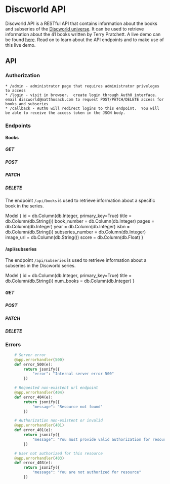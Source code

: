 # Discworld API

Discworld API is a RESTful API that contains information about the books and subseries of the [Discworld universe](https://en.wikipedia.org/wiki/Discworld).  It can be used to retrieve information about the 41 books written by Terry Pratchett. A live demo can be found [here](https://floating-ridge-73134.herokuapp.com/).  Read on to learn about the API endpoints and to make use of this live demo.

## API

### Authorization

    * /admin - administrator page that requires administrator priveleges to access
    * /login - visit in browser.  create login through Auth0 interface.  email discworld@matthosack.com to request POST/PATCH/DELETE access for books and subseries
    * /callback - Auth0 will redirect logins to this endpoint.  You will be able to receive the access token in the JSON body.

### Endpoints

#### Books

##### GET
##### POST
##### PATCH
##### DELETE


The endpoint `/api/books` is used to retrieve information about a specific book in the series.

Model {
    id = db.Column(db.Integer, primary_key=True)
    title = db.Column(db.String())
    book_number = db.Column(db.Integer)
    pages = db.Column(db.Integer)
    year = db.Column(db.Integer)
    isbn = db.Column(db.String())
    subseries_number = db.Column(db.Integer)
    image_url = db.Column(db.String())
    score = db.Column(db.Float)
}

#### /api/subseries

The endpoint `/api/subseries` is used to retrieve information about a subseries in the Discworld series.

Model {
    id = db.Column(db.Integer, primary_key=True)
    title = db.Column(db.String())
    num_books = db.Column(db.Integer)
}


##### GET
##### POST
##### PATCH
##### DELETE

### Errors

```python
    # Server error
    @app.errorhandler(500)
    def error_500(e):
        return jsonify({
            "error": "Internal server error 500"
        })

    # Requested non-existent url endpoint
    @app.errorhandler(404)
    def error_404(e):
        return jsonify({
            "message": "Resource not found"
        })

    # Authorization non-existent or invalid
    @app.errorhandler(401)
    def error_401(e):
        return jsonify({
            "message": "You must provide valid authorization for resource"
        })

    # User not authorized for this resource
    @app.errorhandler(403)
    def error_403(e):
        return jsonify({
            "message": "You are not authorized for resource"
        })
```